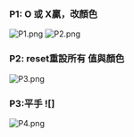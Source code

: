 ﻿
### P1:   O 或 X贏，改顏色
![P1.png](https://mlybsphqojjqadpysauq.supabase.co/storage/v1/object/public/demo-06/tony_207410506_img/W02-P1.jpg)
![P2.png](https://mlybsphqojjqadpysauq.supabase.co/storage/v1/object/public/demo-06/tony_207410506_img/W02-P2.jpg)
### P2: reset重設所有 值與顏色
![P3.png](https://mlybsphqojjqadpysauq.supabase.co/storage/v1/object/public/demo-06/tony_207410506_img/W02-P3.jpg)
### P3:平手 ![]
![P4.png](https://mlybsphqojjqadpysauq.supabase.co/storage/v1/object/public/demo-06/tony_207410506_img/W02-P4.jpg)
